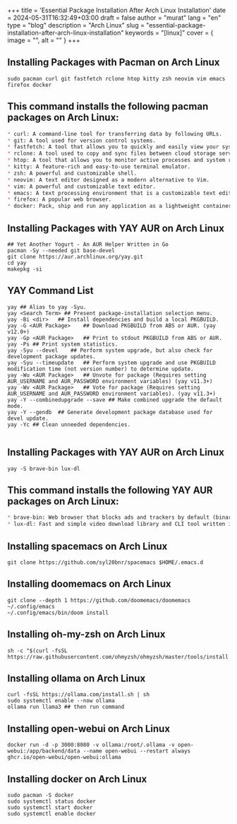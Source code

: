 +++
title = 'Essential Package Installation After Arch Linux Installation'
date = 2024-05-31T16:32:49+03:00
draft = false
author = "murat"
lang = "en"
type = "blog"
description = "Arch Linux"
slug = "essential-package-installation-after-arch-linux-installation"
keywords = "[linux]"
cover = { image = "", alt = "" }
+++


## Installing Packages with Pacman on Arch Linux
``` shell
sudo pacman curl git fastfetch rclone htop kitty zsh neovim vim emacs firefox docker
```

## This command installs the following pacman packages on Arch Linux:

```markdown
* curl: A command-line tool for transferring data by following URLs.
* git: A tool used for version control systems.
* fastfetch: A tool that allows you to quickly and easily view your system information.
* rclone: A tool used to copy and sync files between cloud storage services.
* htop: A tool that allows you to monitor active processes and system resources in real time.
* kitty: A feature-rich and easy-to-use terminal emulator.
* zsh: A powerful and customizable shell.
* neovim: A text editor designed as a modern alternative to Vim.
* vim: A powerful and customizable text editor.
* emacs: A text processing environment that is a customizable text editor, email client, and more.
* firefox: A popular web browser.
* docker: Pack, ship and run any application as a lightweight container	
```

## Installing Packages with YAY AUR on Arch Linux
```shell
## Yet Another Yogurt - An AUR Helper Written in Go
pacman -Sy --needed git base-devel
git clone https://aur.archlinux.org/yay.git
cd yay
makepkg -si
```
## YAY Command List
```shell
yay	## Alias to yay -Syu.
yay <Search Term> ## Present package-installation selection menu.
yay -Bi <dir>	## Install dependencies and build a local PKGBUILD.
yay -G <AUR Package>	## Download PKGBUILD from ABS or AUR. (yay v12.0+)
yay -Gp <AUR Package>	## Print to stdout PKGBUILD from ABS or AUR.
yay -Ps	## Print system statistics.
yay -Syu --devel	## Perform system upgrade, but also check for development package updates.
yay -Syu --timeupdate	## Perform system upgrade and use PKGBUILD modification time (not version number) to determine update.
yay -Wu <AUR Package>	## Unvote for package (Requires setting AUR_USERNAME and AUR_PASSWORD environment variables) (yay v11.3+)
yay -Wv <AUR Package>	## Vote for package (Requires setting AUR_USERNAME and AUR_PASSWORD environment variables). (yay v11.3+)
yay -Y --combinedupgrade --save	## Make combined upgrade the default mode.
yay -Y --gendb	## Generate development package database used for devel update.
yay -Yc	## Clean unneeded dependencies.
	
```

## Installing Packages with YAY AUR on Arch Linux
```shell
yay -S brave-bin lux-dl
```
## This command installs the following YAY AUR packages on Arch Linux:
```markdown
* brave-bin: Web browser that blocks ads and trackers by default (binary release)	
* lux-dl: Fast and simple video download library and CLI tool written in Go
```

## Installing spacemacs on Arch Linux
```shell
git clone https://github.com/syl20bnr/spacemacs $HOME/.emacs.d
```

## Installing doomemacs on Arch Linux
```shell
git clone --depth 1 https://github.com/doomemacs/doomemacs ~/.config/emacs
~/.config/emacs/bin/doom install
```

## Installing oh-my-zsh on Arch Linux
```shell
sh -c "$(curl -fsSL https://raw.githubusercontent.com/ohmyzsh/ohmyzsh/master/tools/install.sh)"
```

## Installing ollama on Arch Linux
```shell
curl -fsSL https://ollama.com/install.sh | sh
sudo systemctl enable --now ollama
ollama run llama3 ## then run command 
```

## Installing open-webui on Arch Linux
```shell
docker run -d -p 3000:8080 -v ollama:/root/.ollama -v open-webui:/app/backend/data --name open-webui --restart always ghcr.io/open-webui/open-webui:ollama

```
## Installing docker on Arch Linux
```shell
sudo pacman -S docker
sudo systemctl status docker
sudo systemctl start docker
sudo systemctl enable docker
```
